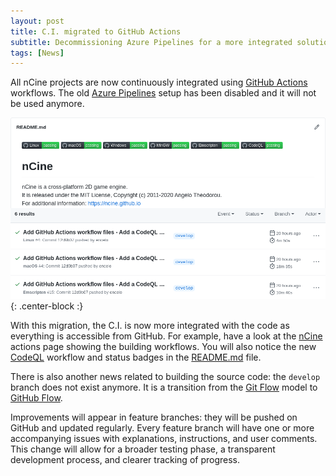 ```yaml
---
layout: post
title: C.I. migrated to GitHub Actions
subtitle: Decommissioning Azure Pipelines for a more integrated solution
tags: [News]
---
```


All nCine projects are now continuously integrated using [GitHub Actions](https://github.com/features/actions) workflows.
The old [Azure Pipelines](https://dev.azure.com/encelo/nCine/) setup has been disabled and it will not be used anymore.

![GitHub Actions](/img/posts/github_actions.png "GitHub Actions"){: .center-block :}

With this migration, the C.I. is now more integrated with the code as everything is accessible from GitHub.
For example, have a look at the [nCine](https://github.com/nCine/nCine/actions) actions page showing the building workflows.
You will also notice the new [CodeQL](https://github.blog/2020-09-30-code-scanning-is-now-available/) workflow and status badges in the [README.md](https://github.com/nCine/nCine/blob/master/README.md) file.

There is also another news related to building the source code: the `develop` branch does not exist anymore.
It is a transition from the [Git Flow](https://nvie.com/posts/a-successful-git-branching-model/) model to [GitHub Flow](https://guides.github.com/introduction/flow/).

Improvements will appear in feature branches: they will be pushed on GitHub and updated regularly.
Every feature branch will have one or more accompanying issues with explanations, instructions, and user comments.
This change will allow for a broader testing phase, a transparent development process, and clearer tracking of progress.
